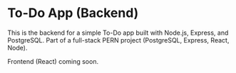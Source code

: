 # To-Do App (Backend)

This is the backend for a simple To-Do app built with Node.js, Express, and PostgreSQL. Part of a full-stack PERN project (PostgreSQL, Express, React, Node).

Frontend (React) coming soon.
